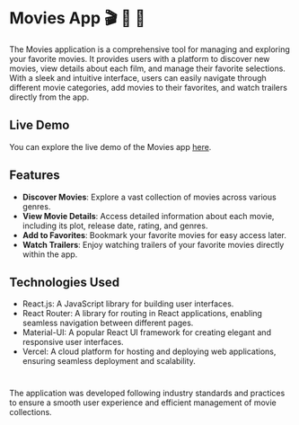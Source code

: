 # Movies App 🎬 🍿 🎥

The Movies application is a comprehensive tool for managing and exploring your favorite movies. It provides users with a platform to discover new movies, view details about each film, and manage their favorite selections. With a sleek and intuitive interface, users can easily navigate through different movie categories, add movies to their favorites, and watch trailers directly from the app.

## Live Demo

You can explore the live demo of the Movies app [here](https://movies-project-plum.vercel.app/).

## Features

- **Discover Movies**: Explore a vast collection of movies across various genres.
- **View Movie Details**: Access detailed information about each movie, including its plot, release date, rating, and genres.
- **Add to Favorites**: Bookmark your favorite movies for easy access later.
- **Watch Trailers**: Enjoy watching trailers of your favorite movies directly within the app.

## Technologies Used

- React.js: A JavaScript library for building user interfaces.
- React Router: A library for routing in React applications, enabling seamless navigation between different pages.
- Material-UI: A popular React UI framework for creating elegant and responsive user interfaces.
- Vercel: A cloud platform for hosting and deploying web applications, ensuring seamless deployment and scalability.


#
The application was developed following industry standards and practices to ensure a smooth user experience and efficient management of movie collections.

